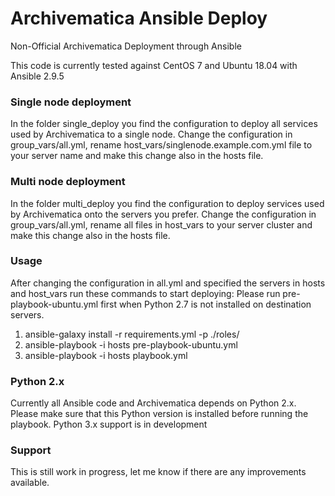 # Archivematica Ansible Deploy #

Non-Official Archivematica Deployment through Ansible

This code is currently tested against CentOS 7 and Ubuntu 18.04 with Ansible 2.9.5

### Single node deployment ###
In the folder single_deploy you find the configuration to deploy all services used by Archivematica to a single node.
Change the configuration in group_vars/all.yml, rename host_vars/singlenode.example.com.yml file to your server name and make this change also in the hosts file.

### Multi node deployment ###
In the folder multi_deploy you find the configuration to deploy services used by Archivematica onto the servers you prefer.
Change the configuration in group_vars/all.yml, rename all files in host_vars to your server cluster and make this change also in the hosts file.

### Usage ###
After changing the configuration in all.yml and specified the servers in hosts and host_vars run these commands to start deploying:
Please run pre-playbook-ubuntu.yml first when Python 2.7 is not installed on destination servers.

1. ansible-galaxy install -r requirements.yml -p ./roles/
2. ansible-playbook -i hosts pre-playbook-ubuntu.yml
3. ansible-playbook -i hosts playbook.yml

### Python 2.x ###
Currently all Ansible code and Archivematica depends on Python 2.x. Please make sure that this Python version is installed before running the playbook. Python 3.x support is in development

### Support ###
This is still work in progress, let me know if there are any improvements available.
